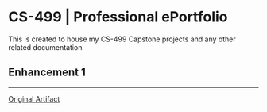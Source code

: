 # CS-499 | Professional ePortfolio
This is created to house my CS-499 Capstone projects and any other related documentation



## Enhancement 1
___

<a href="https://github.com/chris3024/IT-145-Pet-Rescue" target="_blank">Original Artifact</a>

